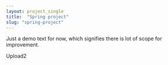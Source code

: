 ```yaml
---
layout: project_single
title:  "Spring project"
slug: "spring-project"
---
```

Just a demo text for now, which signifies there is lot of scope for improvement.

Upload2
